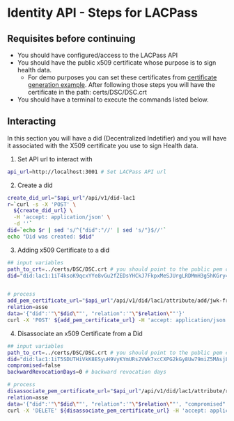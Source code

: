 # Identity API - Steps for LACPass

## Requisites before continuing
* You should have configured/access to the LACPass API
* You should have the public x509 certificate whose purpose is to sign health data.
    * For demo purposes you can set these certificates from [certificate generation example](./cert.generation.examples.md). After following those steps you will have the certificate in the path: certs/DSC/DSC.crt
* You should have a terminal to execute the commands listed below.

## Interacting

In this section you will have a did (Decentralized Indetifier) and you will have it associated with the X509 certificate you use to sign Health data.

1. Set API url to interact with

```sh
api_url=http://localhost:3001 # Set LACPass API url
```

2. Create a did

```sh
create_did_url="$api_url"/api/v1/did-lac1
r=`curl -s -X 'POST' \
  ${create_did_url} \
  -H 'accept: application/json' \
  -d ''`
did=`echo $r | sed 's/^{"did":"//' | sed 's/"}$//'`
echo "Did was created: $did"
```


3. Adding x509 Certificate to a did

```sh
## input variables
path_to_crt=../certs/DSC/DSC.crt # you should point to the public pem certificate that represents the signing certificate used to sign health related data
did="did:lac1:1iT4ksoK9qcxYYe8vGu2fZEDsYHCkJ7FkpxMeSJUrgLRDMmH3g5hKGry4H9bqGpZJPpB" # replace with the did previously created


# process
add_pem_certificate_url="$api_url"/api/v1/did/lac1/attribute/add/jwk-from-x509certificate
relation=asse
data='{"did":'"\"$did\""', "relation":'"\"$relation\""'}'
curl -X 'POST' ${add_pem_certificate_url} -H 'accept: application/json' -F x509Cert=@$path_to_crt -F data=$data
```

4. Disassociate an x509 Certificate from a Did

```sh
## input variables
path_to_crt=../certs/DSC/DSC.crt # you should point to the public pem certificate that represents the signing certificate used to sign health related data
did="did:lac1:1iT5SDUTHiVkK8ESyuH9VyKYmURs2VWk7xcCXPG2kGy8Uw79miZ5MAsjL8XWhtnZQoWh" # replace with the did previously created
compromised=false
backwardRevocationDays=0 # backward revocation days

# process
disassociate_pem_certificate_url="$api_url"/api/v1/did/lac1/attribute/revoke/jwk-from-x509certificate
relation=asse
data='{"did":'"\"$did\""', "relation":'"\"$relation\""', "compromised":'$compromised', "backwardRevocationDays":'$backwardRevocationDays'}'
curl -X 'DELETE' ${disassociate_pem_certificate_url} -H 'accept: application/json' -F x509Cert=@$path_to_crt -F data=$data
```